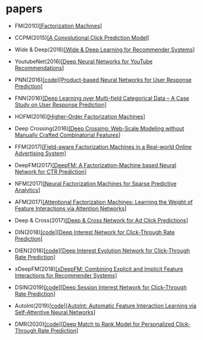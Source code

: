 # papers
- FM(2010)[[Factorization Machines]](https://www.csie.ntu.edu.tw/~b97053/paper/Rendle2010FM.pdf)

- CCPM(2015)[[A Convolutional Click Prediction Model]](https://dl.acm.org/doi/pdf/10.1145/2806416.2806603)

- Wide & Deep(2016)[[Wide & Deep Learning for Recommender Systems]](https://arxiv.org/pdf/1606.07792.pdf)

- YoutubeNet(2016)[[Deep Neural Networks for YouTube Recommendations]](https://static.googleusercontent.com/media/research.google.com/en//pubs/archive/45530.pdf)

- PNN(2016)[[code]](https://github.com/Atomu2014/product-nets)[[Product-based Neural Networks for User Response Prediction]](https://arxiv.org/pdf/1611.00144.pdf)  

- FNN(2016)[[Deep Learning over Multi-field Categorical Data – A Case Study on User Response Prediction]](https://arxiv.org/pdf/1601.02376.pdf)
 
- HOFM(2016)[[Higher-Order Factorization Machines]](https://arxiv.org/pdf/1607.07195.pdf)  

- Deep Crossing(2016)[[Deep Crossing: Web-Scale Modeling without Manually Crafted Combinatorial Features]](https://www.kdd.org/kdd2016/papers/files/adf0975-shanA.pdf)  

- FFM(2017)[[Field-aware Factorization Machines in a Real-world Online Advertising System]](https://arxiv.org/pdf/1701.04099.pdf)  

- DeepFM(2017)[[DeepFM: A Factorization-Machine based Neural Network for CTR Prediction]](https://arxiv.org/pdf/1703.04247.pdf)  

- NFM(2017)[[Neural Factorization Machines for Sparse Predictive Analytics]](https://arxiv.org/pdf/1708.05027.pdf)  

- AFM(2017)[[Attentional Factorization Machines: Learning the Weight of Feature Interactions via Attention Networks]](https://www.ijcai.org/Proceedings/2017/0435.pdf)  

- Deep & Cross(2017)[[Deep & Cross Network for Ad Click Predictions]](https://arxiv.org/pdf/1708.05123.pdf)  

- DIN(2018)[[code]](https://github.com/zhougr1993/DeepInterestNetwork)[[Deep Interest Network for Click-Through Rate Prediction]](https://arxiv.org/pdf/1706.06978.pdf)

- DIEN(2018)[[code]](https://github.com/mouna99/dien)[[Deep Interest Evolution Network for Click-Through Rate Prediction]](https://arxiv.org/pdf/1809.03672.pdf)  

- xDeepFM(2018)[[xDeepFM: Combining Explicit and Implicit Feature Interactions for Recommender Systems]](https://arxiv.org/pdf/1803.05170.pdf)  
  
- DSIN(2019)[[code]](https://github.com/shenweichen/DSIN)[[Deep Session Interest Network for Click-Through Rate Prediction]](https://arxiv.org/pdf/1905.06482.pdf)  

- AutoInt(2019)[[code]](https://github.com/DeepGraphLearning/RecommenderSystems/tree/master/featureRec)[[AutoInt: Automatic Feature Interaction Learning via Self-Attentive Neural Networks]](https://arxiv.org/pdf/1810.11921.pdf)

- DMR(2020)[[code]](https://github.com/lvze92/DMR)[[Deep Match to Rank Model for Personalized Click-Through Rate Prediction]](https://www.aaai.org/Papers/AAAI/2020GB/AAAI-LyuZ.5099.pdf)  

